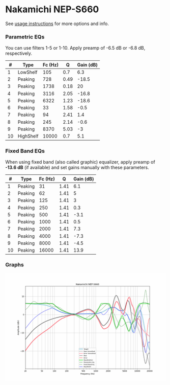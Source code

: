 # Nakamichi NEP-S660
See [usage instructions](https://github.com/jaakkopasanen/AutoEq#usage) for more options and info.

### Parametric EQs
You can use filters 1-5 or 1-10. Apply preamp of -6.5 dB or -6.8 dB, respectively.

|   # | Type      |   Fc (Hz) |    Q |   Gain (dB) |
|-----|-----------|-----------|------|-------------|
|   1 | LowShelf  |       105 | 0.7  |         6.3 |
|   2 | Peaking   |       728 | 0.49 |       -18.5 |
|   3 | Peaking   |      1738 | 0.18 |        20   |
|   4 | Peaking   |      3116 | 2.05 |       -16.8 |
|   5 | Peaking   |      6322 | 1.23 |       -18.6 |
|   6 | Peaking   |        33 | 1.58 |        -0.5 |
|   7 | Peaking   |        94 | 2.41 |         1.4 |
|   8 | Peaking   |       245 | 2.14 |        -0.6 |
|   9 | Peaking   |      8370 | 5.03 |        -3   |
|  10 | HighShelf |     10000 | 0.7  |         5.1 |

### Fixed Band EQs
When using fixed band (also called graphic) equalizer, apply preamp of **-13.6 dB** (if available) and set gains manually with these parameters.

|   # | Type    |   Fc (Hz) |    Q |   Gain (dB) |
|-----|---------|-----------|------|-------------|
|   1 | Peaking |        31 | 1.41 |         6.1 |
|   2 | Peaking |        62 | 1.41 |         5   |
|   3 | Peaking |       125 | 1.41 |         3   |
|   4 | Peaking |       250 | 1.41 |         0.3 |
|   5 | Peaking |       500 | 1.41 |        -3.1 |
|   6 | Peaking |      1000 | 1.41 |         0.5 |
|   7 | Peaking |      2000 | 1.41 |         7.3 |
|   8 | Peaking |      4000 | 1.41 |        -7.3 |
|   9 | Peaking |      8000 | 1.41 |        -4.5 |
|  10 | Peaking |     16000 | 1.41 |        13.9 |

### Graphs
![](./Nakamichi%20NEP-S660.png)
